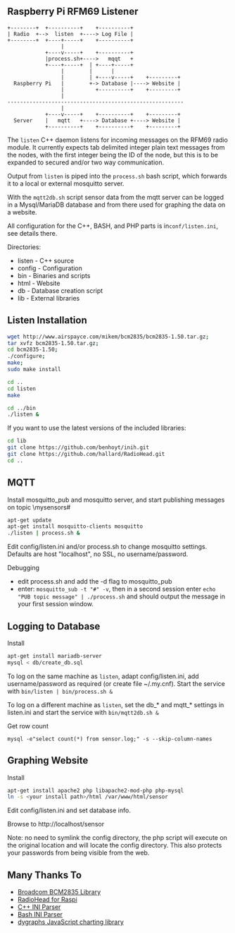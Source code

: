## Raspberry Pi RFM69 Listener

```
+--------+  +----------+    +----------+
| Radio  +-->  listen  +----> Log File |
+--------+  +----+-----+    +----------+
                 |                
            +----v-----+    +----------+
            |process.sh+---->   mqqt   +
            +----+-----+  | +----+-----+
                 |        |      |
                 |        | +----v-----+    +---------+
  Raspberry Pi   |        +-> Database |----> Website |
                 |          +----------+    +---------+
                 |
--------------------------------------------------------
                 |
            +----v-----+    +----------+    +---------+
  Server    |   mqtt   +----> Database +----> Website |
            +----------+    +----------+    +---------+
```

The ```listen``` C++ daemon listens for incoming messages on the RFM69 radio module. It currently expects tab delimited integer plain text messages from the nodes, with the first integer being the ID of the node, but this is to be expanded to secured and/or two way communication. 

Output from ```listen``` is piped into the ```process.sh``` bash script, which forwards it to a local or external mosquitto server.

With the ```mqtt2db.sh``` script sensor data from the mqtt server can be logged in a Mysql/MariaDB database and from there used for graphing the data on a website.

All configuration for the C++, BASH, and PHP parts is in```conf/listen.ini```, see details there.

Directories:
 - listen - C++ source
 - config - Configuration
 - bin - Binaries and scripts
 - html - Website
 - db - Database creation script
 - lib - External libraries

## Listen Installation

```sh
wget http://www.airspayce.com/mikem/bcm2835/bcm2835-1.50.tar.gz;
tar xvfz bcm2835-1.50.tar.gz;
cd bcm2835-1.50;
./configure;
make;
sudo make install

cd ..
cd listen
make

cd ../bin
./listen &
```

If you want to use the latest versions of the included libraries:
```sh
cd lib
git clone https://github.com/benhoyt/inih.git
git clone https://github.com/hallard/RadioHead.git
cd ..
```

## MQTT

Install mosquitto_pub and mosquitto server, and start publishing messages on topic \mysensors\#

```sh
apt-get update
apt-get install mosquitto-clients mosquitto
./listen | process.sh &
```

Edit config/listen.ini and/or process.sh to change mosquitto settings. Defaults are host "localhost", no SSL, no username/password.

Debugging

 - edit process.sh and add the -d flag to mosquitto_pub
 - enter: ```mosquitto_sub -t "#" -v```, then in a second session enter ```echo "PUB topic message" | ./process.sh``` and should output the message in your first session window. 

## Logging to Database

Install
```sh
apt-get install mariadb-server
mysql < db/create_db.sql
```

To log on the same machine as ```listen```, adapt config/listen.ini, add username/password as required (or create file ~/.my.cnf). Start the service with ```bin/listen | bin/process.sh &```

To log on a different machine as ```listen```, set the db_* and mqtt_* settings in listen.ini and start the service with ```bin/mqtt2db.sh &``` 

Get row count
```
mysql -e"select count(*) from sensor.log;" -s --skip-column-names
```

## Graphing Website

Install
```sh
apt-get install apache2 php libapache2-mod-php php-mysql
ln -s <your install path>/html /var/www/html/sensor
```
Edit config/listen.ini and set database info.

Browse to http://localhost/sensor 

Note: no need to symlink the config directory, the php script will execute on the original location and will locate the config directory. This also protects your passwords from being visible from the web.

## Many Thanks To

 - [Broadcom BCM2835 Library](http://www.airspayce.com/mikem/bcm2835/)
 - [RadioHead for Raspi](https://github.com/hallard/RadioHead)
 - [C++ INI Parser](https://github.com/benhoyt/inih)
 - [Bash INI Parser](https://github.com/rudimeier/bash_ini_parser)
 - [dygraphs JavaScript charting library](http://dygraphs.com)

